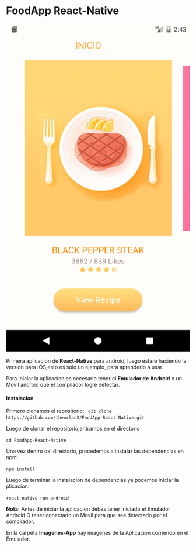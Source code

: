 # FoodApp React-Native

![Aplicacion Corriendo](/Imagenes-App/imagen-home.png)

 Primera aplicacion de **React-Native** para android, luego estare haciendo la version para IOS,esto es solo un ejemplo, para aprenderlo a usar.

  Para iniciar la aplicacion es necesario tener el **Emulador de Android** o un Movil android que el compilador logre detectar.
 
#### Instalacion
 Primero clonamos el repositorio:
``` git clone https://github.com/theorlan2/FoodApp-React-Native.git```

Luego de clonar el repositorio,entramos en el directorio     

``` cd FoodApp-React-Native ```

Una vez dentro del directorio, procedemos a instalar las dependencias en npm:

``` npm install ```

Luego de terminar la instalacion de dependencias ya podemos iniciar la plicacion:

``` react-native run-android ```

**Nota:** Antes de iniciar la aplicacion debes tener iniciado el Emulador Android O tener conectado un Movil para que sea detectado por el compilador.

En la carpeta **Imagenes-App** hay imagenes de la Aplicacion corriendo en el Emulador.
